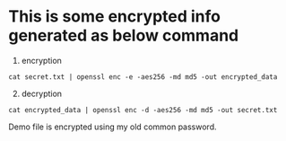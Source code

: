 # This is some encrypted info generated as below command

1. encryption
``` shell
cat secret.txt | openssl enc -e -aes256 -md md5 -out encrypted_data
```

2. decryption
``` shell
cat encrypted_data | openssl enc -d -aes256 -md md5 -out secret.txt
```

Demo file is encrypted using my old common password.
